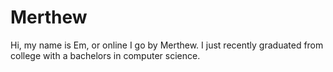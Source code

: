 # Merthew  
Hi, my name is Em, or online I go by Merthew. I just recently graduated from college with a bachelors in computer science.
